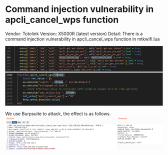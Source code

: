 # Command injection vulnerability in apcli_cancel_wps function

Vendor: Totolink
Version: X5000R (latest version)
Detail: There is a command injection vulnerability in apcli_cancel_wps function in mtkwifi.lua

![image](../image/apcli_cancel_wps-1.png)
![image](../image/apcli_cancel_wps-2.png)

We use Burpsuite to attack, the effect is as follows.
![image](../image/apcli_cancel_wps-3.png)
